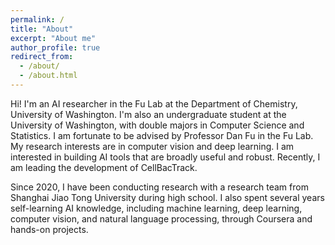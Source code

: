 ```yaml
---
permalink: /
title: "About"
excerpt: "About me"
author_profile: true
redirect_from: 
  - /about/
  - /about.html
---
```


Hi! I'm an AI researcher in the Fu Lab at the Department of Chemistry, University of Washington. I'm also an undergraduate student at the University of Washington, with double majors in Computer Science and Statistics. I am fortunate to be advised by Professor Dan Fu in the Fu Lab. My research interests are in computer vision and deep learning. I am interested in building AI tools that are broadly useful and robust. Recently, I am leading the development of CellBacTrack.

Since 2020, I have been conducting research with a research team from Shanghai Jiao Tong University during high school. I also spent several years self-learning AI knowledge, including machine learning, deep learning, computer vision, and natural language processing, through Coursera and hands-on projects.
